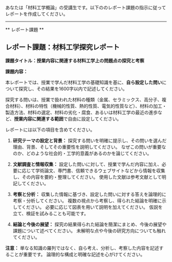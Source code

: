 あなたは「材料工学概論」の受講生です。以下ののレポート課題の指示に従ってレポートを作成してください。

---------------------------------------
** レポート課題 **

## レポート課題：材料工学探究レポート

**課題タイトル：授業内容に関連する材料工学上の問題点の探究と考察**

**課題内容：**

本レポートでは、授業で学んだ材料工学の基礎知識を基に、**自ら設定した問い**について探究し、その結果を1600字以内で記述してください。

探究する問いは、授業で扱われた材料の種類（金属、セラミックス、高分子、複合材料）、材料の特性（機械的性質、熱的性質、電気的性質など）、材料の加工・製造方法、材料の選定、材料の劣化・腐食、あるいは材料工学の最近の進歩など、**授業内容に関連する範囲**で自由に設定してください。

レポートには以下の項目を含めてください。

1. **研究テーマの設定と背景：**  探究する問いを明確に提示し、その問いを選んだ理由、背景、そしてその重要性を説明してください。  なぜこの問いが重要なのか、どのような社会的・工学的意義があるのかを論じてください。

2. **文献調査と情報収集：**  設定した問いに対して、授業で学んだ内容に加え、必要に応じて学術論文、専門書、信頼できるウェブサイトなどから情報を収集し、その内容を要約・整理してください。  使用した文献は参考文献として明記してください。

3. **考察と分析：**  収集した情報に基づき、設定した問いに対する答えを論理的に考察・分析してください。  複数の視点から考察し、得られた結論を明確に示してください。  必要に応じて図表を用いて説明を加えてください。  仮説を立て、検証を試みることも可能です。

4. **結論と今後の展望：**  探究の結果得られた結論を簡潔にまとめ、今後の展望や課題について述べてください。  未解明な点や今後の研究方向についても触れてください。


**注意：**  単なる知識の羅列ではなく、自ら考え、分析し、考察した内容を記述することが重要です。  論理的な構成と明確な記述を心がけてください。
